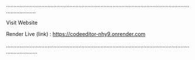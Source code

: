 ................................................................................................................................................

Visit Website 

Render Live (link) : https://codeeditor-nhy9.onrender.com

.................................................................................................................................................
